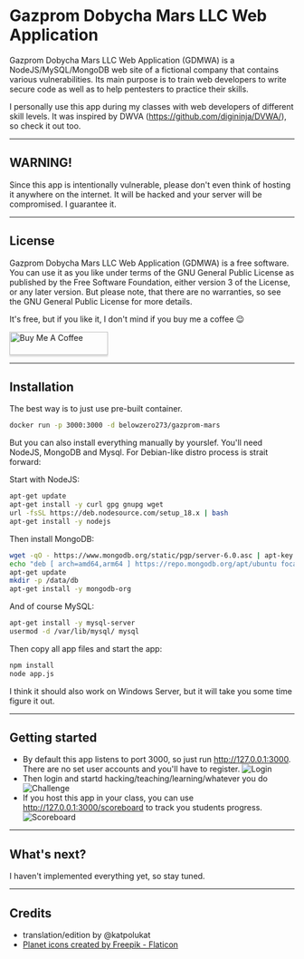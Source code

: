 # Gazprom Dobycha Mars LLC Web Application

Gazprom Dobycha Mars LLC Web Application (GDMWA) is a NodeJS/MySQL/MongoDB web site of a fictional company that contains various vulnerabilities. 
Its main purpose is to train web developers to write secure code as well as to help pentesters to practice their skills. 

I personally use this app during my classes with web developers of different skill levels. 
It was inspired by DWVA (https://github.com/digininja/DVWA/), so check it out too. 

- - -

## WARNING!

Since this app is intentionally vulnerable, please don't even think of hosting it anywhere on the internet. It will be hacked and your server will be compromised. I guarantee it.

- - -

## License

Gazprom Dobycha Mars LLC Web Application (GDMWA) is a free software. You can use it as you like under terms of the GNU General Public License as published by the Free Software Foundation, either version 3 of the License, or any later version. But please note, that there are no warranties, so see the GNU General Public License for more details. 
 
It's free, but if you like it, I don't mind if you buy me a coffee :wink:

<a href="https://www.buymeacoffee.com/belowzero273" target="_blank"><img src="https://www.buymeacoffee.com/assets/img/custom_images/orange_img.png" alt="Buy Me A Coffee" style="height: 41px !important;width: 174px !important;box-shadow: 0px 3px 2px 0px rgba(190, 190, 190, 0.5) !important;-webkit-box-shadow: 0px 3px 2px 0px rgba(190, 190, 190, 0.5) !important;" ></a>

- - -

## Installation

The best way is to just use pre-built container. 

```bash
docker run -p 3000:3000 -d belowzero273/gazprom-mars
```

But you can also install everything manually by yourslef. You'll need NodeJS, MongoDB and Mysql. For Debian-like distro process is strait forward:

Start with NodeJS:

```bash
apt-get update 
apt-get install -y curl gpg gnupg wget
url -fsSL https://deb.nodesource.com/setup_18.x | bash
apt-get install -y nodejs
```
Then install MongoDB:
```bash
wget -qO - https://www.mongodb.org/static/pgp/server-6.0.asc | apt-key add -
echo "deb [ arch=amd64,arm64 ] https://repo.mongodb.org/apt/ubuntu focal/mongodb-org/6.0 multiverse" | tee /etc/apt/sources.list.d/mongodb-org-6.0.list 
apt-get update
mkdir -p /data/db
apt-get install -y mongodb-org 
```
And of course MySQL:
```bash
apt-get install -y mysql-server
usermod -d /var/lib/mysql/ mysql
```
Then copy all app files and start the app:
```bash
npm install
node app.js
```

I think it should also work on Windows Server, but it will take you some time figure it out.

- - -

## Getting started
- By default this app listens to port 3000, so just run http://127.0.0.1:3000. There are no set user accounts and you'll have to register.
![Login](/public/img/login.jpg)
- Then login and startd hacking/teaching/learning/whatever you do
![Challenge](/public/img/challenge.jpg)
- If you host this app in your class, you can use http://127.0.0.1:3000/scoreboard to track you students progress.
![Scoreboard](/public/img/scoreboard.jpg)

- - -

## What's next?

I haven't implemented everything yet, so stay tuned.
- - -
## Credits

- translation/edition by @katpolukat 
- <a href="https://www.flaticon.com/free-icons/planet" title="planet icons">Planet icons created by Freepik - Flaticon</a>